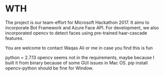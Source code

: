 # WTH


The project is our team-effort for Microsoft Hackathon 2017. It aims to incorporate Bot Framework and Azure Face API. For development, we also incorporated opencv to detect faces using pre-trained haar-cascade features.

You are welcome to contact Waqas Ali or me in case you find this is fun

python = 2.7.13
opencv seems not in the requirements, maybe because I built it from binary because of some GUI issues in Mac OS.
pip install opencv-python should be fine for Window.
